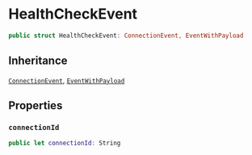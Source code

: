 # HealthCheckEvent

``` swift
public struct HealthCheckEvent: ConnectionEvent, EventWithPayload 
```

## Inheritance

[`ConnectionEvent`](/ConnectionEvent), [`EventWithPayload`](/EventWithPayload)

## Properties

### `connectionId`

``` swift
public let connectionId: String
```
